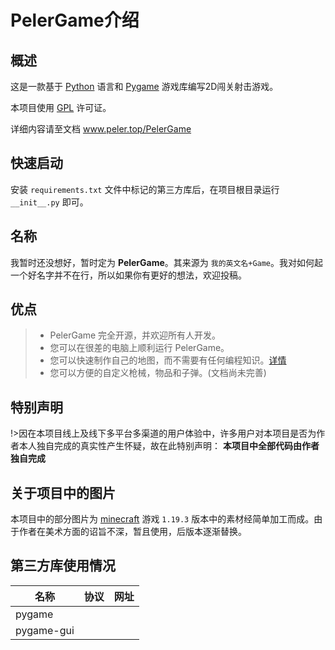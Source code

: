 # PelerGame介绍

## 概述
这是一款基于 [Python]() 语言和 [Pygame]() 游戏库编写2D闯关射击游戏。

本项目使用 [GPL](/LICENSE.md) 许可证。

详细内容请至文档 www.peler.top/PelerGame

## 快速启动
安装 `requirements.txt` 文件中标记的第三方库后，在项目根目录运行 `__init__.py` 即可。

## 名称
我暂时还没想好，暂时定为 **PelerGame**。其来源为 `我的英文名+Game`。我对如何起一个好名字并不在行，所以如果你有更好的想法，欢迎投稿。

## 优点
> - PelerGame 完全开源，并欢迎所有人开发。
> - 您可以在很差的电脑上顺利运行 PelerGame。
> - 您可以快速制作自己的地图，而不需要有任何编程知识。[详情](/Develop/map/README.md)
> - 您可以方便的自定义枪械，物品和子弹。(文档尚未完善)

## **特别声明**
!>因在本项目线上及线下多平台多渠道的用户体验中，许多用户对本项目是否为作者本人独自完成的真实性产生怀疑，故在此特别声明：
**本项目中全部代码由作者独自完成**

## 关于项目中的图片
本项目中的部分图片为 [minecraft]() 游戏 `1.19.3` 版本中的素材经简单加工而成。由于作者在美术方面的诏旨不深，暂且使用，后版本逐渐替换。

## 第三方库使用情况
|名称|协议|网址|
|-----|-----|-----|
|pygame||
|pygame-gui||

